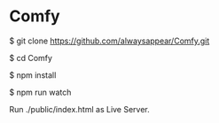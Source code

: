 # Comfy

$ git clone https://github.com/alwaysappear/Comfy.git

$ cd Comfy

$ npm install

$ npm run watch


Run ./public/index.html as Live Server.
